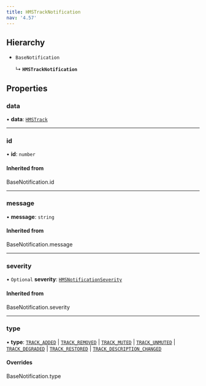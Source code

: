 ```yaml
---
title: HMSTrackNotification
nav: '4.57'
---
```


## Hierarchy

- `BaseNotification`

  ↳ **`HMSTrackNotification`**

## Properties

### data

• **data**: [`HMSTrack`](/api-reference/javascript/v2/home/content#hmstrack)

---

### id

• **id**: `number`

#### Inherited from

BaseNotification.id

---

### message

• **message**: `string`

#### Inherited from

BaseNotification.message

---

### severity

• `Optional` **severity**: [`HMSNotificationSeverity`](/api-reference/javascript/v2/enums/HMSNotificationSeverity)

#### Inherited from

BaseNotification.severity

---

### type

• **type**: [`TRACK_ADDED`](/api-reference/javascript/v2/enums/HMSNotificationTypes#track_added) \| [`TRACK_REMOVED`](/api-reference/javascript/v2/enums/HMSNotificationTypes#track_removed) \| [`TRACK_MUTED`](/api-reference/javascript/v2/enums/HMSNotificationTypes#track_muted) \| [`TRACK_UNMUTED`](/api-reference/javascript/v2/enums/HMSNotificationTypes#track_unmuted) \| [`TRACK_DEGRADED`](/api-reference/javascript/v2/enums/HMSNotificationTypes#track_degraded) \| [`TRACK_RESTORED`](/api-reference/javascript/v2/enums/HMSNotificationTypes#track_restored) \| [`TRACK_DESCRIPTION_CHANGED`](/api-reference/javascript/v2/enums/HMSNotificationTypes#track_description_changed)

#### Overrides

BaseNotification.type
